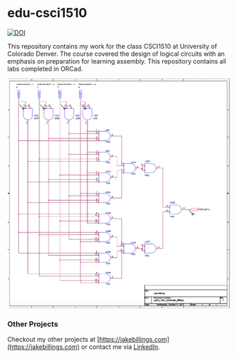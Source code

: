 # edu-csci1510 #

[![DOI](https://zenodo.org/badge/102887377.svg)](https://zenodo.org/badge/latestdoi/102887377)

This repository contains my work for the class CSCI1510 at University of Colorado Denver. The course covered the design of logical circuits with an emphasis on preparation for learning assembly. This repository contains all labs completed in ORCad.

![screenshot](screenshots/screenshot.png)

### Other Projects ###
Checkout my other projects at [https://jakebillings.com](https://jakebillings.com) or contact me via [LinkedIn](https://www.linkedin.com/in/jake-billings/).
